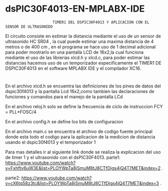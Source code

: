 
#                                           dsPIC30F4013-EN-MPLABX-IDE
                         TIMER1 DEL DSPIC30F4013 Y APLICACION CON EL SENSOR DE ULTRASONIDO
El circuito consiste en estimar la distancia mediante el uso de un sensor de ultrasonido HC SR04 , la cual puede estimar una maxima distancia de 4 metros o de 400 cm , en el programa se hace uso de 1 decimal adicional para poder mostrarlo en una pantalla LCD de 16x2,la cual funciona mediante el uso de las librerias xlcd.h y xlcd.c, para poder estimar las distancias hacemos uso de un temporizador especificamente el TIMER1 DE DSPIC30F4013 en el software MPLABX IDE y el compilador XC16.

#


En el archivo xlcd.h se encuentra las definiciones de los pines de datos del dspic30f4013  y la pantalla Lcd 16x2,como tambien las declaraciones de funciones y comandos para el manejo de la pantalla LCd 

En el archivo reloj.h solo se define la frecuencia de ciclo de instruccion FCY = PLL*FOSC/4

En el archivo config.h se define los bits de configuracion  

En el archivo main.c se encuentra el archivo de codigo fuente principal donde esta todo el codigo para la aplicacion de la medicion de distancia usando el dspic30f4013 y el temporizador 1





Para mas detalles ir al siguiente link donde se realiza la explicacion del uso de timer 1 y el ultrasonido con el dsPIC30F4013.
 parte1:
https://www.youtube.com/watch?v=Fxhftv6uW3E&list=PLOYWpTa8jSmuM8tJ8CTfDjgs4jQ4T7MET&index=2 .

 parte2:
https://www.youtube.com/watch?v=cX6tq58z3tc&list=PLOYWpTa8jSmuM8tJ8CTfDjgs4jQ4T7MET&index=3 .
 

 
